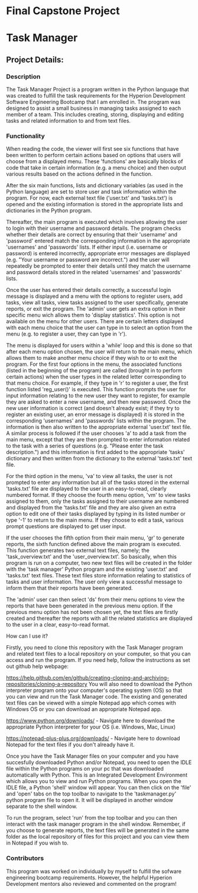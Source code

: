 # Final Capstone Project

# Task Manager

## Project Details:

### Description

The Task Manager Project is a program written in the Python language that was created to fulfill the task requirements for the Hyperion Development Software Engineering Bootcamp that I am enrolled in. The program was designed to assist a small business in managing tasks assigned to each member of a team. This includes creating, storing, displaying and editing tasks and related information to and from text files.

### Functionality

When reading the code, the viewer will first see six functions that have been written to perform certain actions based on options that users will choose from a displayed menu. These 'functions' are basically blocks of code that take in certain information (e.g. a menu choice) and then output various results based on the actions defined in the function.

After the six main functions, lists and dictionary variables (as used in the Python language) are set to store user and task information within the program. For now, each external text file ('user.txt' and 'tasks.txt') is opened and the existing information is stored in the appropriate lists and dictionaries in the Python program.

Thereafter, the main program is executed which involves allowing the user to login with their username and password details. The program checks whether their details are correct by ensuring that their 'username' and 'password' entered match the corresponding information in the appropriate 'usernames' and 'passwords' lists. If either input (i.e. username or password) is entered incorrectly, appropriate error messages are displayed (e.g. "Your username or password are incorrect.") and the user will repeatedly be prompted to enter their details until they match the username and password details stored in the related 'usernames' and 'passwords' lists.

Once the user has entered their details correctly, a successful login message is displayed and a menu with the options to register users, add tasks, view all tasks, view tasks assigned to the user specifically, generate reports, or exit the program. The 'admin' user gets an extra option in their specific menu wich allows them to 'display statistics'. This option is not available on the menu for other users. There are certain letters displayed with each menu choice that the user can type in to select an option from the menu (e.g. to register a user, they can type in 'r').

The menu is displayed for users within a 'while' loop and this is done so that after each menu option chosen, the user will return to the main menu, which allows them to make another menu choice if they wish to or to exit the program. For the first four options in the menu, the associated functions (listed in the beginning of the program) are called (brought in to perform certain actions) when the user types in the related letter corresponding to that menu choice. For example, if they type in 'r' to register a user, the first function listed 'reg_user()' is executed. This function prompts the user for input information relating to the new user they want to register, for example they are asked to enter a new username, and then new password. Once the new user information is correct (and doesn't already exist; if they try to register an existing user, an error message is displayed) it is stored in the corresponding 'usernames' and 'passwords' lists within the program. The information is then also written to the appropriate external 'user.txt' text file. A similar process is followed if the user chooses 'a' to add a task from the main menu, except that they are then prompted to enter information related to the task with a series of questions (e.g. "Please enter the task description.") and this information is first added to the appropriate 'tasks' dictionary and then written from the dictionary to the external 'tasks.txt' text file.

For the third option in the menu, 'va' to view all tasks, the user is not prompted to enter any information but all of the tasks stored in the external 'tasks.txt' file are displayed to the user in an easy-to-read, clearly numbered format. If they choose the fourth menu option, 'vm' to view tasks assigned to them, only the tasks assigned to their username are numbered and displayed from the 'tasks.txt' file and they are also given an extra option to edit one of their tasks displayed by typing in its listed number or type '-1' to return to the main menu. If they choose to edit a task, various prompt questions are displayed to get user input.

If the user chooses the fifth option from their main menu, 'gr' to generate reports, the sixth function defined above the main program is executed. This function generates two external text files, namely; the 'task_overview.txt' and the 'user_overview.txt'. So basically, when this program is run on a computer, two new text files will be created in the folder with the 'task manager' Python program and the existing 'user.txt' and 'tasks.txt' text files. These text files store information relating to statistics of tasks and user information. The user only view a successful message to inform them that their reports have been generated.

The 'admin' user can then select 'ds' from their menu options to view the reports that have been generated in the previous menu option. If the previous menu option has not been chosen yet, the text files are firstly created and thereafter the reports with all the related statistics are displayed to the user in a clear, easy-to-read format.

How can I use it?

Firstly, you need to clone this repository with the Task Manager program and related text files to a local repository on your computer, so that you can access and run the program. If you need help, follow the instructions as set out github help webpage:

https://help.github.com/en/github/creating-cloning-and-archiving-repositories/cloning-a-repository
You will also need to download the Python interpreter program onto your computer's operating system (OS) so that you can view and run the Task Manager code. The existing and generated text files can be viewed with a simple Notepad app which comes with Windows OS or you can download an appropriate Notepad app.

https://www.python.org/downloads/ - Navigate here to download the appropriate Python interpreter for your OS (i.e. Windows, Mac, Linux)

https://notepad-plus-plus.org/downloads/ - Navigate here to download Notepad for the text files if you don't already have it.

Once you have the Task Manager files on your computer and you have succesfully downloaded Python and/or Notepad, you need to open the IDLE file within the Python programs on your pc that was downloaded automatically with Python. This is an Integrated Development Environment which allows you to view and run Python programs. When you open the IDLE file, a Python 'shell' window will appear. You can then click on the 'file' and 'open' tabs on the top toolbar to navigate to the 'taskmanager.py' python program file to open it. It will be displayed in another window separate to the shell window.

To run the program, select 'run' from the top toolbar and you can then interact with the task manager program in the shell window. Remember, if you choose to generate reports, the text files will be generated in the same folder as the local repository of files for this project and you can view them in Notepad if you wish to.

### Contributors

This program was worked on individually by myself to fulfill the sofware engineering bootcamp requirements. However, the helpful Hyperion Development mentors also reviewed and commented on the program!
